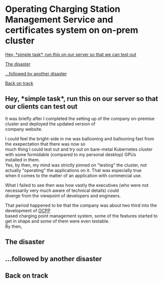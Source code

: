 # Operating Charging Station Management Service and certificates system on on-prem cluster

[Hey, \*simple task\*, run this on our server so that we can test out](#hey-simple-task-run-this-on-our-server-so-that-we-can-test-out)

[The disaster](#the-disaster)

[...followed by another disaster](#followed-by-another-disaster)

[Back on track](#back-on-track)

## Hey, \*simple task\*, run this on our server so that our clients can test out

It was briefly after I completed the setting up of the company on-premise cluster and deployed the updated version of \
company website.

I could feel the bright-side in me was ballooning and ballooning fast from the exepectation that there was now so \
much thing I could test out and try out on bare-metal Kubernetes cluster with some formidable (compared to my personal desktop) GPUs\
installed in them.\
Yes, by then, my mind was strictly pinned on "testing" the cluster, not actually "operating" the applications on it. That was especially true\
when it comes to the matter of an application with commercial use.

What I failed to see then was how vastly the executives (who were not necessarily very much aware of technical details) could \
diverge from the viewpoint of developers and engineers.

That period happened to be that the company was about two third into the development of [OCPP](https://www.openchargealliance.org/)\
based charging point management system, some of the features started to get in shape and some of them were even testable.\
By then,  

## The disaster



## ...followed by another disaster



## Back on track